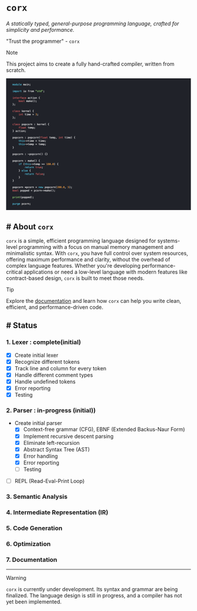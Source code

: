 # `corx`
*A statically typed, general-purpose programming language, crafted for simplicity and performance.*

"Trust the programmer" - `corx`

> [!NOTE]
> This project aims to create a fully hand-crafted compiler, written from scratch.

![corx programming language](./corx-lang.png)

## # About `corx`
 `corx` is a simple, efficient programming language designed for systems-level programming with a focus on manual memory management and minimalistic syntax. With `corx`, you have full control over system resources, offering maximum performance and clarity, without the overhead of complex language features. Whether you're developing performance-critical applications or need a low-level language with modern features like contract-based design, `corx` is built to meet those needs.

> [!TIP]
> Explore the [documentation](https://sajibsrs.github.io/corx-lang/) and learn how `corx` can help you write clean, efficient, and performance-driven code.

## # Status
### 1. Lexer : complete(initial)
- [x] Create initial lexer
- [x] Recognize different tokens
- [x] Track line and column for every token
- [x] Handle different comment types
- [x] Handle undefined tokens
- [x] Error reporting
- [x] Testing

### 2. Parser : in-progress (initial))
- Create initial parser
    - [x] Context-free grammar (CFG), EBNF (Extended Backus-Naur Form)
    - [x] Implement recursive descent parsing
    - [x] Eliminate left-recursion
    - [x] Abstract Syntax Tree (AST)
    - [x] Error handling
    - [x] Error reporting
    - [ ] Testing
- [ ] REPL (Read-Eval-Print Loop)

### 3. Semantic Analysis
### 4. Intermediate Representation (IR)
### 5. Code Generation
### 6. Optimization
### 7. Documentation

---

> [!WARNING]
> `corx` is currently under development. Its syntax and grammar are being finalized. The language design is still in progress, and a compiler has not yet been implemented.

